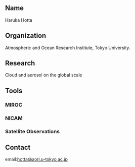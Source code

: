 ## Name

Haruka Hotta

## Organization

Atmospheric and Ocean Research Institute, Tokyo University.

## Research

Cloud and aerosol on the global scale

## Tools

### MIROC

### NICAM

### Satellite Observations

## Contact

email:hotta@aori.u-tokyo.ac.jp

